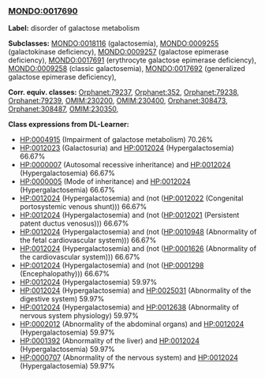 
### [MONDO:0017690](http://purl.obolibrary.org/obo/MONDO_0017690)
**Label:** disorder of galactose metabolism

**Subclasses:** [MONDO:0018116](http://purl.obolibrary.org/obo/MONDO_0018116) (galactosemia), [MONDO:0009255](http://purl.obolibrary.org/obo/MONDO_0009255) (galactokinase deficiency), [MONDO:0009257](http://purl.obolibrary.org/obo/MONDO_0009257) (galactose epimerase deficiency), [MONDO:0017691](http://purl.obolibrary.org/obo/MONDO_0017691) (erythrocyte galactose epimerase deficiency), [MONDO:0009258](http://purl.obolibrary.org/obo/MONDO_0009258) (classic galactosemia), [MONDO:0017692](http://purl.obolibrary.org/obo/MONDO_0017692) (generalized galactose epimerase deficiency), 

**Corr. equiv. classes:** [Orphanet:79237](http://www.orpha.net/ORDO/Orphanet_79237), [Orphanet:352](http://www.orpha.net/ORDO/Orphanet_352), [Orphanet:79238](http://www.orpha.net/ORDO/Orphanet_79238), [Orphanet:79239](http://www.orpha.net/ORDO/Orphanet_79239), [OMIM:230200](http://purl.obolibrary.org/obo/OMIM_230200), [OMIM:230400](http://purl.obolibrary.org/obo/OMIM_230400), [Orphanet:308473](http://www.orpha.net/ORDO/Orphanet_308473), [Orphanet:308487](http://www.orpha.net/ORDO/Orphanet_308487), [OMIM:230350](http://purl.obolibrary.org/obo/OMIM_230350), 

**Class expressions from DL-Learner:**

- [HP:0004915](http://purl.obolibrary.org/obo/HP_0004915) (Impairment of galactose metabolism) 70.26%
- [HP:0012023](http://purl.obolibrary.org/obo/HP_0012023) (Galactosuria) and [HP:0012024](http://purl.obolibrary.org/obo/HP_0012024) (Hypergalactosemia) 66.67%
- [HP:0000007](http://purl.obolibrary.org/obo/HP_0000007) (Autosomal recessive inheritance) and [HP:0012024](http://purl.obolibrary.org/obo/HP_0012024) (Hypergalactosemia) 66.67%
- [HP:0000005](http://purl.obolibrary.org/obo/HP_0000005) (Mode of inheritance) and [HP:0012024](http://purl.obolibrary.org/obo/HP_0012024) (Hypergalactosemia) 66.67%
- [HP:0012024](http://purl.obolibrary.org/obo/HP_0012024) (Hypergalactosemia) and (not ([HP:0012022](http://purl.obolibrary.org/obo/HP_0012022) (Congenital portosystemic venous shunt))) 66.67%
- [HP:0012024](http://purl.obolibrary.org/obo/HP_0012024) (Hypergalactosemia) and (not ([HP:0012021](http://purl.obolibrary.org/obo/HP_0012021) (Persistent patent ductus venosus))) 66.67%
- [HP:0012024](http://purl.obolibrary.org/obo/HP_0012024) (Hypergalactosemia) and (not ([HP:0010948](http://purl.obolibrary.org/obo/HP_0010948) (Abnormality of the fetal cardiovascular system))) 66.67%
- [HP:0012024](http://purl.obolibrary.org/obo/HP_0012024) (Hypergalactosemia) and (not ([HP:0001626](http://purl.obolibrary.org/obo/HP_0001626) (Abnormality of the cardiovascular system))) 66.67%
- [HP:0012024](http://purl.obolibrary.org/obo/HP_0012024) (Hypergalactosemia) and (not ([HP:0001298](http://purl.obolibrary.org/obo/HP_0001298) (Encephalopathy))) 66.67%
- [HP:0012024](http://purl.obolibrary.org/obo/HP_0012024) (Hypergalactosemia) 59.97%
- [HP:0012024](http://purl.obolibrary.org/obo/HP_0012024) (Hypergalactosemia) and [HP:0025031](http://purl.obolibrary.org/obo/HP_0025031) (Abnormality of the digestive system) 59.97%
- [HP:0012024](http://purl.obolibrary.org/obo/HP_0012024) (Hypergalactosemia) and [HP:0012638](http://purl.obolibrary.org/obo/HP_0012638) (Abnormality of nervous system physiology) 59.97%
- [HP:0002012](http://purl.obolibrary.org/obo/HP_0002012) (Abnormality of the abdominal organs) and [HP:0012024](http://purl.obolibrary.org/obo/HP_0012024) (Hypergalactosemia) 59.97%
- [HP:0001392](http://purl.obolibrary.org/obo/HP_0001392) (Abnormality of the liver) and [HP:0012024](http://purl.obolibrary.org/obo/HP_0012024) (Hypergalactosemia) 59.97%
- [HP:0000707](http://purl.obolibrary.org/obo/HP_0000707) (Abnormality of the nervous system) and [HP:0012024](http://purl.obolibrary.org/obo/HP_0012024) (Hypergalactosemia) 59.97%


